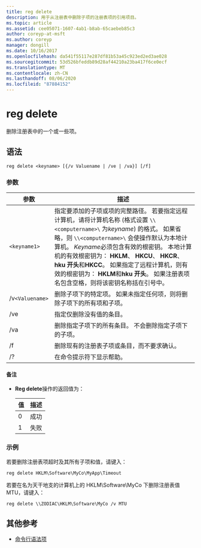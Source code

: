 ```yaml
---
title: reg delete
description: 用于从注册表中删除子项的注册表项的引用项目。
ms.topic: article
ms.assetid: cee05071-1607-4ab1-b8ab-65caebeb85c3
author: coreyp-at-msft
ms.author: coreyp
manager: dongill
ms.date: 10/16/2017
ms.openlocfilehash: da541f55117e287df81b53a45c923ed2ed3ae028
ms.sourcegitcommit: 53d526bfeddb89d28af44210a23ba417f6ce0ecf
ms.translationtype: MT
ms.contentlocale: zh-CN
ms.lasthandoff: 08/06/2020
ms.locfileid: "87884152"
---
```

# <a name="reg-delete"></a>reg delete

删除注册表中的一个或一些项。

## <a name="syntax"></a>语法

```
reg delete <keyname> [{/v Valuename | /ve | /va}] [/f]
```

### <a name="parameters"></a>参数

| 参数 | 描述 |
|--|--|
| `<keyname1>` | 指定要添加的子项或项的完整路径。 若要指定远程计算机，请将计算机名称 (格式设置 `\\<computername>\` 为*keyname*) 的格式。 如果省略，则 `\\<computername>\` 会使操作默认为本地计算机。 *Keyname*必须包含有效的根密钥。 本地计算机的有效根密钥为： **HKLM**、 **HKCU**、 **HKCR**、 **hku 开头**和**HKCC**。 如果指定了远程计算机，则有效的根密钥为： **HKLM**和**hku 开头**。 如果注册表项名包含空格，则将该密钥名称括在引号中。 |
| /v`<Valuename>` | 删除子项下的特定项。 如果未指定任何项，则将删除子项下的所有项和子项。 |
| /ve | 指定仅删除没有值的条目。 |
| /va | 删除指定子项下的所有条目。 不会删除指定子项下的子项。 |
| /f | 删除现有的注册表子项或条目，而不要求确认。 |
| /? | 在命令提示符下显示帮助。 |

#### <a name="remarks"></a>备注

- **Reg delete**操作的返回值为：

    | 值 | 描述 |
    |--|--|
    | 0 | 成功 |
    | 1 | 失败 |

### <a name="examples"></a>示例

若要删除注册表项超时及其所有子项和值，请键入：

```
reg delete HKLM\Software\MyCo\MyApp\Timeout
```

若要在名为天干地支的计算机上的 HKLM\Software\MyCo 下删除注册表值 MTU，请键入：

```
reg delete \\ZODIAC\HKLM\Software\MyCo /v MTU
```

## <a name="additional-references"></a>其他参考

- [命令行语法项](command-line-syntax-key.md)
